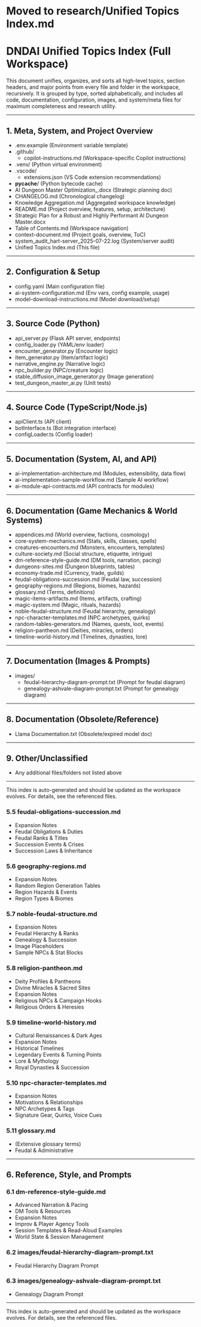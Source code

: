 # Moved to research/Unified Topics Index.md

<!--
This document has been moved to research/Unified Topics Index.md for compliance with workspace policy. Please reference it there.
-->

# DNDAI Unified Topics Index (Full Workspace)

This document unifies, organizes, and sorts all high-level topics, section headers, and major points from every file and folder in the workspace, recursively. It is grouped by type, sorted alphabetically, and includes all code, documentation, configuration, images, and system/meta files for maximum completeness and research utility.

---

## 1. Meta, System, and Project Overview

- .env.example (Environment variable template)
- .github/
  - copilot-instructions.md (Workspace-specific Copilot instructions)
- .venv/ (Python virtual environment)
- .vscode/
  - extensions.json (VS Code extension recommendations)
- __pycache__/ (Python bytecode cache)
- AI Dungeon Master Optimization_.docx (Strategic planning doc)
- CHANGELOG.md (Chronological changelog)
- Knowledge Aggregation.md (Aggregated workspace knowledge)
- README.md (Project overview, features, setup, architecture)
- Strategic Plan for a Robust and Highly Performant AI Dungeon Master.docx
- Table of Contents.md (Workspace navigation)
- context-document.md (Project goals, overview, ToC)
- system_audit_hart-server_2025-07-22.log (System/server audit)
- Unified Topics Index.md (This file)

---

## 2. Configuration & Setup

- config.yaml (Main configuration file)
- ai-system-configuration.md (Env vars, config example, usage)
- model-download-instructions.md (Model download/setup)

---

## 3. Source Code (Python)

- api_server.py (Flask API server, endpoints)
- config_loader.py (YAML/env loader)
- encounter_generator.py (Encounter logic)
- item_generator.py (Item/artifact logic)
- narrative_engine.py (Narrative logic)
- npc_builder.py (NPC/creature logic)
- stable_diffusion_image_generator.py (Image generation)
- test_dungeon_master_ai.py (Unit tests)

---

## 4. Source Code (TypeScript/Node.js)

- apiClient.ts (API client)
- botInterface.ts (Bot integration interface)
- configLoader.ts (Config loader)

---

## 5. Documentation (System, AI, and API)

- ai-implementation-architecture.md (Modules, extensibility, data flow)
- ai-implementation-sample-workflow.md (Sample AI workflow)
- ai-module-api-contracts.md (API contracts for modules)

---

## 6. Documentation (Game Mechanics & World Systems)

- appendices.md (World overview, factions, cosmology)
- core-system-mechanics.md (Stats, skills, classes, spells)
- creatures-encounters.md (Monsters, encounters, templates)
- culture-society.md (Social structure, etiquette, intrigue)
- dm-reference-style-guide.md (DM tools, narration, pacing)
- dungeons-sites.md (Dungeon blueprints, tables)
- economy-trade.md (Currency, trade, guilds)
- feudal-obligations-succession.md (Feudal law, succession)
- geography-regions.md (Regions, biomes, hazards)
- glossary.md (Terms, definitions)
- magic-items-artifacts.md (Items, artifacts, crafting)
- magic-system.md (Magic, rituals, hazards)
- noble-feudal-structure.md (Feudal hierarchy, genealogy)
- npc-character-templates.md (NPC archetypes, quirks)
- random-tables-generators.md (Names, quests, loot, events)
- religion-pantheon.md (Deities, miracles, orders)
- timeline-world-history.md (Timelines, dynasties, lore)

---

## 7. Documentation (Images & Prompts)

- images/
  - feudal-hierarchy-diagram-prompt.txt (Prompt for feudal diagram)
  - genealogy-ashvale-diagram-prompt.txt (Prompt for genealogy diagram)

---

## 8. Documentation (Obsolete/Reference)

- Llama Documentation.txt (Obsolete/expired model doc)

---

## 9. Other/Unclassified

- Any additional files/folders not listed above

---

This index is auto-generated and should be updated as the workspace evolves. For details, see the referenced files.

### 5.5 feudal-obligations-succession.md

- Expansion Notes
- Feudal Obligations & Duties
- Feudal Ranks & Titles
- Succession Events & Crises
- Succession Laws & Inheritance

### 5.6 geography-regions.md

- Expansion Notes
- Random Region Generation Tables
- Region Hazards & Events
- Region Types & Biomes

### 5.7 noble-feudal-structure.md

- Expansion Notes
- Feudal Hierarchy & Ranks
- Genealogy & Succession
- Image Placeholders
- Sample NPCs & Stat Blocks

### 5.8 religion-pantheon.md

- Deity Profiles & Pantheons
- Divine Miracles & Sacred Sites
- Expansion Notes
- Religious NPCs & Campaign Hooks
- Religious Orders & Heresies

### 5.9 timeline-world-history.md

- Cultural Renaissances & Dark Ages
- Expansion Notes
- Historical Timelines
- Legendary Events & Turning Points
- Lore & Mythology
- Royal Dynasties & Succession

### 5.10 npc-character-templates.md

- Expansion Notes
- Motivations & Relationships
- NPC Archetypes & Tags
- Signature Gear, Quirks, Voice Cues

### 5.11 glossary.md

- (Extensive glossary terms)
- Feudal & Administrative

---

## 6. Reference, Style, and Prompts

### 6.1 dm-reference-style-guide.md

- Advanced Narration & Pacing
- DM Tools & Resources
- Expansion Notes
- Improv & Player Agency Tools
- Session Templates & Read-Aloud Examples
- World State & Session Management

### 6.2 images/feudal-hierarchy-diagram-prompt.txt

- Feudal Hierarchy Diagram Prompt

### 6.3 images/genealogy-ashvale-diagram-prompt.txt

- Genealogy Diagram Prompt

---

This index is auto-generated and should be updated as the workspace evolves. For details, see the referenced files.
